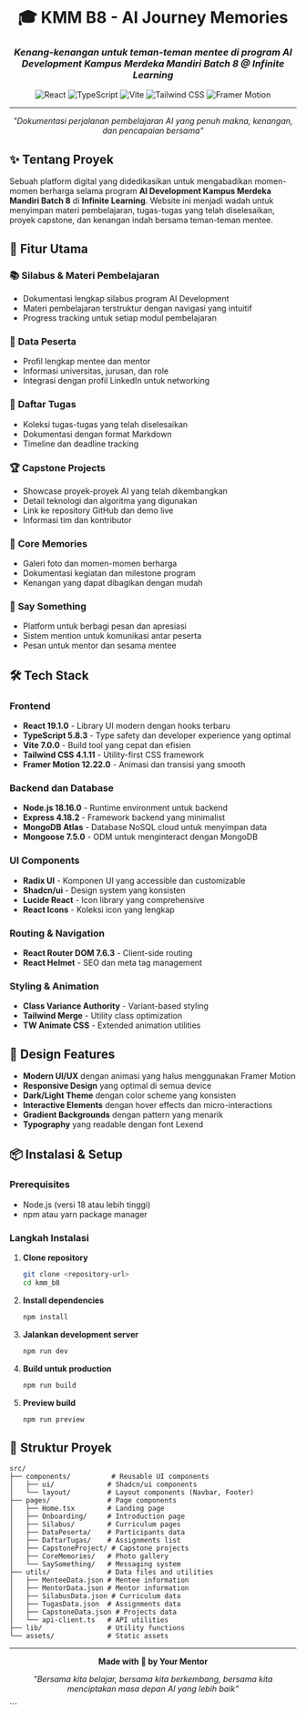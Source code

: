 <div align="center">

# 🎓 KMM B8 - AI Journey Memories

### *Kenang-kenangan untuk teman-teman mentee di program AI Development Kampus Merdeka Mandiri Batch 8 @ Infinite Learning*

<img src="https://img.shields.io/badge/React-19.1.0-61DAFB?style=for-the-badge&logo=react&logoColor=white" alt="React" />
<img src="https://img.shields.io/badge/TypeScript-5.8.3-3178C6?style=for-the-badge&logo=typescript&logoColor=white" alt="TypeScript" />
<img src="https://img.shields.io/badge/Vite-7.0.0-646CFF?style=for-the-badge&logo=vite&logoColor=white" alt="Vite" />
<img src="https://img.shields.io/badge/Tailwind_CSS-4.1.11-38B2AC?style=for-the-badge&logo=tailwind-css&logoColor=white" alt="Tailwind CSS" />
<img src="https://img.shields.io/badge/Framer_Motion-12.22.0-0055FF?style=for-the-badge&logo=framer&logoColor=white" alt="Framer Motion" />

---

*"Dokumentasi perjalanan pembelajaran AI yang penuh makna, kenangan, dan pencapaian bersama"*

</div>

## ✨ Tentang Proyek

Sebuah platform digital yang didedikasikan untuk mengabadikan momen-momen berharga selama program **AI Development Kampus Merdeka Mandiri Batch 8** di **Infinite Learning**. Website ini menjadi wadah untuk menyimpan materi pembelajaran, tugas-tugas yang telah diselesaikan, proyek capstone, dan kenangan indah bersama teman-teman mentee.

## 🚀 Fitur Utama

### 📚 **Silabus & Materi Pembelajaran**
- Dokumentasi lengkap silabus program AI Development
- Materi pembelajaran terstruktur dengan navigasi yang intuitif
- Progress tracking untuk setiap modul pembelajaran

### 👥 **Data Peserta**
- Profil lengkap mentee dan mentor
- Informasi universitas, jurusan, dan role
- Integrasi dengan profil LinkedIn untuk networking

### 📝 **Daftar Tugas**
- Koleksi tugas-tugas yang telah diselesaikan
- Dokumentasi dengan format Markdown
- Timeline dan deadline tracking

### 🏆 **Capstone Projects**
- Showcase proyek-proyek AI yang telah dikembangkan
- Detail teknologi dan algoritma yang digunakan
- Link ke repository GitHub dan demo live
- Informasi tim dan kontributor

### 📸 **Core Memories**
- Galeri foto dan momen-momen berharga
- Dokumentasi kegiatan dan milestone program
- Kenangan yang dapat dibagikan dengan mudah

### 💬 **Say Something**
- Platform untuk berbagi pesan dan apresiasi
- Sistem mention untuk komunikasi antar peserta
- Pesan untuk mentor dan sesama mentee

## 🛠️ Tech Stack

### Frontend
- **React 19.1.0** - Library UI modern dengan hooks terbaru
- **TypeScript 5.8.3** - Type safety dan developer experience yang optimal
- **Vite 7.0.0** - Build tool yang cepat dan efisien
- **Tailwind CSS 4.1.11** - Utility-first CSS framework
- **Framer Motion 12.22.0** - Animasi dan transisi yang smooth

### Backend dan Database
- **Node.js 18.16.0** - Runtime environment untuk backend
- **Express 4.18.2** - Framework backend yang minimalist
- **MongoDB Atlas** - Database NoSQL cloud untuk menyimpan data
- **Mongoose 7.5.0** - ODM untuk menginteract dengan MongoDB

### UI Components
- **Radix UI** - Komponen UI yang accessible dan customizable
- **Shadcn/ui** - Design system yang konsisten
- **Lucide React** - Icon library yang comprehensive
- **React Icons** - Koleksi icon yang lengkap

### Routing & Navigation
- **React Router DOM 7.6.3** - Client-side routing
- **React Helmet** - SEO dan meta tag management

### Styling & Animation
- **Class Variance Authority** - Variant-based styling
- **Tailwind Merge** - Utility class optimization
- **TW Animate CSS** - Extended animation utilities

## 🎨 Design Features

- **Modern UI/UX** dengan animasi yang halus menggunakan Framer Motion
- **Responsive Design** yang optimal di semua device
- **Dark/Light Theme** dengan color scheme yang konsisten
- **Interactive Elements** dengan hover effects dan micro-interactions
- **Gradient Backgrounds** dengan pattern yang menarik
- **Typography** yang readable dengan font Lexend

## 📦 Instalasi & Setup

### Prerequisites
- Node.js (versi 18 atau lebih tinggi)
- npm atau yarn package manager

### Langkah Instalasi

1. **Clone repository**
   ```bash
   git clone <repository-url>
   cd kmm_b8
   ```

2. **Install dependencies**
   ```bash
   npm install
   ```

3. **Jalankan development server**
   ```bash
   npm run dev
   ```

4. **Build untuk production**
   ```bash
   npm run build
   ```

5. **Preview build**
   ```bash
   npm run preview
   ```

## 📁 Struktur Proyek

```
src/
├── components/          # Reusable UI components
│   ├── ui/             # Shadcn/ui components
│   └── layout/         # Layout components (Navbar, Footer)
├── pages/              # Page components
│   ├── Home.tsx        # Landing page
│   ├── Onboarding/     # Introduction page
│   ├── Silabus/        # Curriculum pages
│   ├── DataPeserta/    # Participants data
│   ├── DaftarTugas/    # Assignments list
│   ├── CapstoneProject/ # Capstone projects
│   ├── CoreMemories/   # Photo gallery
│   └── SaySomething/   # Messaging system
├── utils/              # Data files and utilities
│   ├── MenteeData.json # Mentee information
│   ├── MentorData.json # Mentor information
│   ├── SilabusData.json # Curriculum data
│   ├── TugasData.json  # Assignments data
│   ├── CapstoneData.json # Projects data
│   └── api-client.ts   # API utilities
├── lib/                # Utility functions
└── assets/             # Static assets
```

---

<div align="center">

**Made with 💙 by Your Mentor**

*"Bersama kita belajar, bersama kita berkembang, bersama kita menciptakan masa depan AI yang lebih baik"*

</div>
```
        